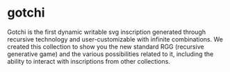 # gotchi

Gotchi is the first dynamic writable svg inscription generated through recursive technology and user-customizable with infinite combinations.
We created this collection to show you the new standard RGG (recursive generative game) and the various possibilities related to it, including the ability to interact with inscriptions from other collections.
